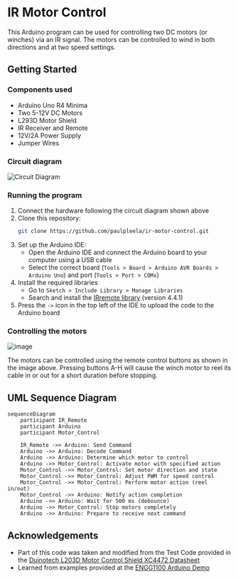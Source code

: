 # IR Motor Control
This Arduino program can be used for controlling two DC motors (or winches) via an IR signal. The motors can be controlled to wind in both directions and at two speed settings.

## Getting Started
### Components used
- Arduino Uno R4 Minima
- Two 5-12V DC Motors
- L293D Motor Shield
- IR Receiver and Remote
- 12V/2A Power Supply
- Jumper Wires

### Circuit diagram
![Circuit Diagram](https://github.com/user-attachments/assets/841539ba-1a62-41a4-807e-327b98a12615)


### Running the program
1. Connect the hardware following the circuit diagram shown above
2. Clone this repository:
    ```bash
    git clone https://github.com/paulpleela/ir-motor-control.git
    ```
3. Set up the Arduino IDE:
    - Open the Arduino IDE and connect the Arduino board to your computer using a USB cable
    - Select the correct board (`Tools > Board > Arduino AVR Boards > Arduino Uno`) and port (`Tools > Port > COMx`)
4. Install the required libraries
    - Go to `Sketch > Include Library > Manage Libraries`
    - Search and install the [IRremote library](https://github.com/Arduino-IRremote/Arduino-IRremote) (version 4.4.1)
6. Press the `->` icon in the top left of the IDE to upload the code to the Arduino board

### Controlling the motors
![image](https://github.com/user-attachments/assets/b2a90abd-4b37-4bad-8e87-bf3259e33128)


The motors can be controlled using the remote control buttons as shown in the image above. Pressing buttons A-H will cause the winch motor to reel its cable in or out for a short duration before stopping.

## UML Sequence Diagram

```mermaid
sequenceDiagram
    participant IR_Remote
    participant Arduino
    participant Motor_Control

    IR_Remote ->> Arduino: Send Command
    Arduino ->> Arduino: Decode Command
    Arduino ->> Arduino: Determine which motor to control
    Arduino ->> Motor_Control: Activate motor with specified action
    Motor_Control ->> Motor_Control: Set motor direction and state
    Motor_Control ->> Motor_Control: Adjust PWM for speed control
    Motor_Control ->> Motor_Control: Perform motor action (reel in/out)
    Motor_Control ->> Arduino: Notify action completion
    Arduino ->> Arduino: Wait for 500 ms (debounce)
    Arduino ->> Motor_Control: Stop motors completely
    Arduino ->> Arduino: Prepare to receive next command

```

## Acknowledgements
- Part of this code was taken and modified from the Test Code provided in the [Duinotech L203D Motor Control Shield XC4472 Datasheet](https://www.electusdistribution.com.au/dbdocument/701175/xc4472_manual_14833.pdf)
- Learned from examples provided at the [ENGG1100 Arduino Demo](https://github.com/aburo8/engg1100-demo)
